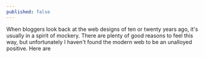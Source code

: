```yaml
---
published: false
---
```


When bloggers look back at the web designs of ten or twenty years ago, it's usually in a spirit of mockery. There are plenty of good reasons to feel this way, but unfortunately I haven't found the modern web to be an unalloyed positive. Here are 
